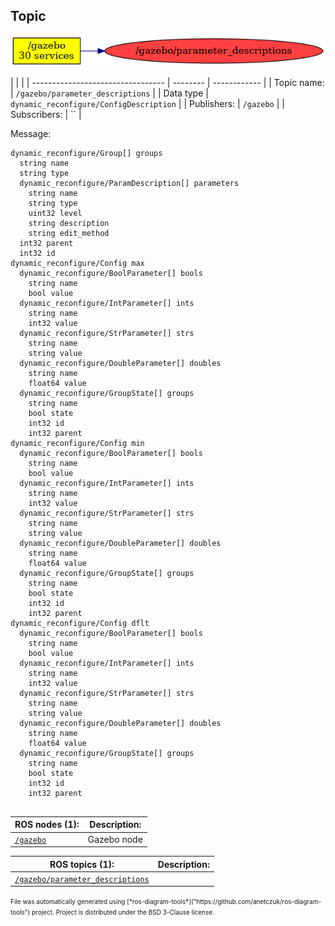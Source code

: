 <!--
File was automatically generated using 'ros-diagram-tools' project.
Project is distributed under the BSD 3-Clause license.
-->

## Topic

[![/gazebo/parameter_descriptions](t__gazebo_parameter_descriptions.png "/gazebo/parameter_descriptions")](t__gazebo_parameter_descriptions.png)

|  |  |
| --------------------------------- | -------- | ------------ |
| Topic name: | `/gazebo/parameter_descriptions` |
| Data type | `dynamic_reconfigure/ConfigDescription` |
| Publishers: | `/gazebo` |
| Subscribers: | `` |

Message:
```
dynamic_reconfigure/Group[] groups
  string name
  string type
  dynamic_reconfigure/ParamDescription[] parameters
    string name
    string type
    uint32 level
    string description
    string edit_method
  int32 parent
  int32 id
dynamic_reconfigure/Config max
  dynamic_reconfigure/BoolParameter[] bools
    string name
    bool value
  dynamic_reconfigure/IntParameter[] ints
    string name
    int32 value
  dynamic_reconfigure/StrParameter[] strs
    string name
    string value
  dynamic_reconfigure/DoubleParameter[] doubles
    string name
    float64 value
  dynamic_reconfigure/GroupState[] groups
    string name
    bool state
    int32 id
    int32 parent
dynamic_reconfigure/Config min
  dynamic_reconfigure/BoolParameter[] bools
    string name
    bool value
  dynamic_reconfigure/IntParameter[] ints
    string name
    int32 value
  dynamic_reconfigure/StrParameter[] strs
    string name
    string value
  dynamic_reconfigure/DoubleParameter[] doubles
    string name
    float64 value
  dynamic_reconfigure/GroupState[] groups
    string name
    bool state
    int32 id
    int32 parent
dynamic_reconfigure/Config dflt
  dynamic_reconfigure/BoolParameter[] bools
    string name
    bool value
  dynamic_reconfigure/IntParameter[] ints
    string name
    int32 value
  dynamic_reconfigure/StrParameter[] strs
    string name
    string value
  dynamic_reconfigure/DoubleParameter[] doubles
    string name
    float64 value
  dynamic_reconfigure/GroupState[] groups
    string name
    bool state
    int32 id
    int32 parent


```


| ROS nodes (1): | Description: |
| ----------------------------------- | ------------ |
| [`/gazebo`](n__gazebo.html) | Gazebo node |

| ROS topics (1): | Description: |
| ----------------------------------- | ------------ |
| [`/gazebo/parameter_descriptions`](t__gazebo_parameter_descriptions.html) |  |


<font size="1">
    File was automatically generated using [*ros-diagram-tools*]("https://github.com/anetczuk/ros-diagram-tools") project.
    Project is distributed under the BSD 3-Clause license.
</font>
